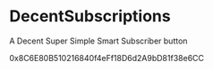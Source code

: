 # DecentSubscriptions
A Decent Super Simple Smart Subscriber button

0x8C6E80B510216840f4eFf18D6d2A9bD81f38e6CC